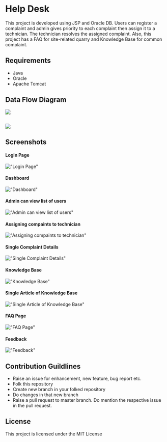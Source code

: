 # Help Desk

This project is developed using JSP and Oracle DB. 
Users can register a complaint and admin gives priority to each complaint then assign it to a technician. The technician resolves the assigned complaint.
Also, this project has a FAQ for site-related quarry and Knowledge Base for common complaint.

## Requirements
-   Java
-   Oracle
-   Apache Tomcat

## Data Flow Diagram

![](https://github.com/anantjain6/HelpDesk/blob/master/dicumentation/DFD_Level0.png)

##

![](https://github.com/anantjain6/HelpDesk/blob/master/dicumentation/DFD_Level1.png)

## Screenshots

#### Login Page
!["Login Page"](https://github.com/anantjain6/HelpDesk/blob/master/dicumentation/snapshot/Login.png)

#### Dashboard
!["Dashboard"](https://github.com/anantjain6/HelpDesk/blob/master/dicumentation/snapshot/Dashboard.png)

#### Admin can view list of users
!["Admin can view list of users"](https://github.com/anantjain6/HelpDesk/blob/master/dicumentation/snapshot/Users.png)

#### Assigning compaints to technician
!["Assigning compaints to technician"](https://github.com/anantjain6/HelpDesk/blob/master/dicumentation/snapshot/Complaint_Assign.png)

#### Single Complaint Details
!["Single Complaint Details"](https://github.com/anantjain6/HelpDesk/blob/master/dicumentation/snapshot/Complaint.png)

#### Knowledge Base
!["Knowledge Base"](https://github.com/anantjain6/HelpDesk/blob/master/dicumentation/snapshot/Knowledge_Base.png)

#### Single Article of Knowledge Base
!["Single Article of Knowledge Base"](https://github.com/anantjain6/HelpDesk/blob/master/dicumentation/snapshot/Article.png)

#### FAQ Page
!["FAQ Page"](https://github.com/anantjain6/HelpDesk/blob/master/dicumentation/snapshot/FAQ.png)

#### Feedback
!["Feedback"](https://github.com/anantjain6/HelpDesk/blob/master/dicumentation/snapshot/Feedback.png)

## Contribution Guildlines
-    Raise an issue for enhancement, new feature, bug report etc.
-    Folk this repository
-    Create new branch in your folked repository
-    Do changes in that new branch
-    Raise a pull request to master branch. Do mention the respective issue in the pull request.

## License

This project is licensed under the MIT License
